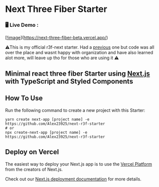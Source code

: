 # Next Three Fiber Starter

### :desktop_computer: Live Demo :

[[!image](./public/Screen%20Shot%202022-05-06%20at%207.06.39%20AM.png)](https://next-three-fiber-beta.vercel.app/)

:warning:This is my official r3f-next starter. Had a [previous](https://github.com/aliiscript/next-r3f-starter) one but code was all over the place and wasnt happy with organization and have also learned alot more, will leave up tho for those who are using it :warning:

## Minimal react three fiber Starter using [Next.js](https://nextjs.org/) with TypeScript and Styled Components

## How To Use

Run the following command to create a new project with this Starter:

```
yarn create next-app [project name] -e https://github.com/Alex23925/next-r3f-starter
# or
npx create-next-app [project name] -e https://github.com/Alex23925/next-r3f-starter
```

## Deploy on Vercel

The easiest way to deploy your Next.js app is to use the [Vercel Platform](https://vercel.com/new?utm_medium=default-template&filter=next.js&utm_source=create-next-app&utm_campaign=create-next-app-readme) from the creators of Next.js.

Check out our [Next.js deployment documentation](https://nextjs.org/docs/deployment) for more details.
